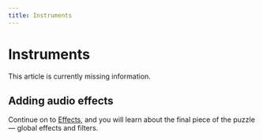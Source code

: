```yaml
---
title: Instruments
---
```


# Instruments

<p class="notice">
This article is currently missing information.
</p>


## Adding audio effects

Continue on to [Effects](/effects.html), and you will learn about the final piece of the puzzle — global effects and filters.
